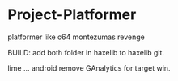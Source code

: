 Project-Platformer
=================

platformer like c64 montezumas revenge

BUILD:
add both folder in haxelib to haxelib git.

lime ... android
remove GAnalytics for target win.

